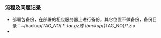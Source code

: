 ### 流程及问题记录

- 部署包备份，在部署的相应服务器上进行备份，其它位置不做备份，备份目录：~/backup/${TAG\_NO}/*.tar.gz 或 ~/backup/${TAG\_NO}/*.zip
- 